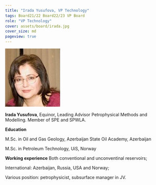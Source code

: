 ```yaml
---
title: "Irada Yusufova, VP Technology"
tags: Board21/22 Board22/23 VP Board
role: "VP Technology"
cover: assets/board/irada.jpg
cover_size: md
pageview: true
---
```

<img class="image image--md shadow center" src="/assets/board/irada.jpg"/>

**Irada Yusufova**, Equinor, Leading Advisor Petrophysical Methods and Modelling.
Member of SPE and SPWLA. 
<!--more-->

**Education**

M.Sc. in Oil and Gas Geology, Azerbaijan State Oil Academy, Azerbaijan

M.Sc. in Petroleum Technology, UiS, Norway


**Working experience** 
Both conventional and unconventinal reservoirs;

International: Azerbaijan, Russia, USA and Norway;

Various position: petrophysicist, subsurface manager in JV.